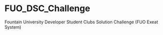 # FUO_DSC_Challenge
Fountain University Developer Student Clubs Solution Challenge (FUO Exeat System)
